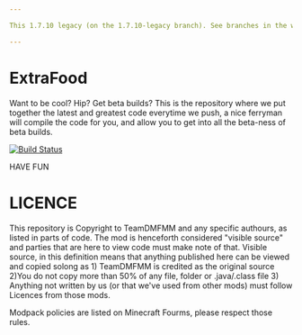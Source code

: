```yaml
---

This 1.7.10 legacy (on the 1.7.10-legacy branch). See branches in the wiki for more information.

---
```



ExtraFood
============
 Want to be cool? Hip? Get beta builds?
 This is the repository where we put together the latest and greatest code
 everytime we push, a nice ferryman will compile the code for you, and allow you to get into all the
 beta-ness of beta builds.
 
[![Build Status](https://drone.io/github.com/TeamDmfMM/Extra-Food/status.png)](https://drone.io/github.com/TeamDmfMM/Extra-Food/latest)
 
 HAVE FUN
 
 
 LICENCE
============
 This repository is Copyright to TeamDMFMM and any specific authours, as listed in parts of code. The mod is henceforth considered "visible source" and parties that are here to view code must make note of that. Visible source, in this definition means that anything published here can be viewed and copied solong as 1) TeamDMFMM is credited as the original source 2)You do not copy more than 50% of any file, folder or .java/.class file 3) Anything not written by us (or that we've used from other mods) must follow Licences from those mods.
 
 Modpack policies are listed on Minecraft Fourms, please respect those rules.
